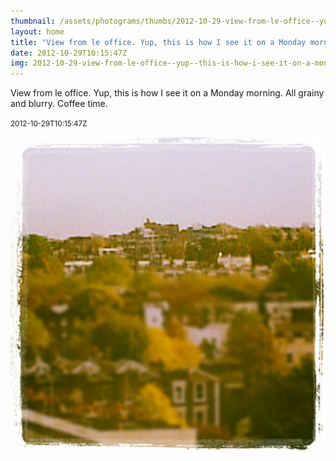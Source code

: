 ```yaml
---
thumbnail: /assets/photograms/thumbs/2012-10-29-view-from-le-office--yup--this-is-how-i-see-it-on-a-monday-morning--all-grainy-and-blurry--coffee-time-.png
layout: home
title: "View from le office. Yup, this is how I see it on a Monday morning. All grainy and blurry. Coffee time."
date: 2012-10-29T10:15:47Z
img: 2012-10-29-view-from-le-office--yup--this-is-how-i-see-it-on-a-monday-morning--all-grainy-and-blurry--coffee-time-.jpg
---
```


View from le office. Yup, this is how I see it on a Monday morning. All grainy and blurry. Coffee time.

<small>2012-10-29T10:15:47Z</small>

![View from le office. Yup, this is how I see it on a Monday morning. All grainy and blurry. Coffee time.](/assets/photograms/original/2012-10-29-view-from-le-office--yup--this-is-how-i-see-it-on-a-monday-morning--all-grainy-and-blurry--coffee-time-.jpg)
